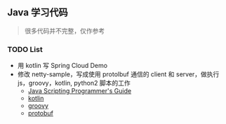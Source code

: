 ## Java 学习代码
> 很多代码并不完整，仅作参考

### TODO List
- 用 kotlin 写 Spring Cloud Demo
- 修改 netty-sample，写成使用 protolbuf 通信的 client 和 server，做执行 js，groovy，kotlin, python2 脚本的工作
  - [Java Scripting Programmer's Guide](https://docs.oracle.com/javase/7/docs/technotes/guides/scripting/programmer_guide/)
  - [kotlin](http://kotlinlang.org/docs/reference/)
  - [groovy](http://groovy-lang.org/single-page-documentation.html)
  - [protobuf](https://developers.google.com/protocol-buffers/docs/javatutorial)